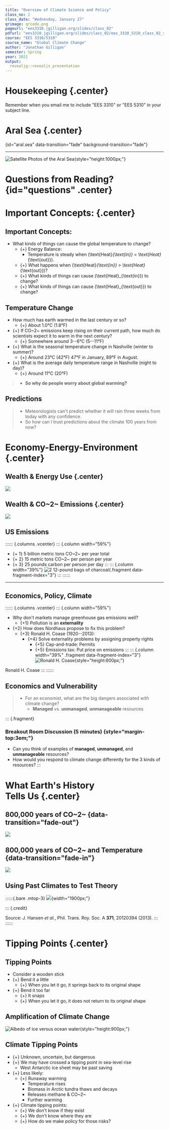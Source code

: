 ```yaml
---
title: "Overview of Climate Science and Policy"
class_no: 2
class_date: "Wednesday, January 27" 
qrimage: qrcode.png
pageurl: "ees3310.jgilligan.org/slides/class_02"
pdfurl: "ees3310.jgilligan.org/slides/class_02/ees_3310_5310_class_02_slides.pdf"
course: "EES 3310/5310"
course_name: "Global Climate Change"
author: "Jonathan Gilligan"
semester: Spring
year: 2021
output:
  revealjg::revealjs_presentation
---
```


# Housekeeping {.center}

Remember when you email me to include "EES 3310" or "EES 5310" in your
subject line.

# Aral Sea  {.center}

<!-- dummy for formatting--> {id="aral.sea" data-transition="fade" background-transition="fade"}
------

![Satellite Photos of the Aral Sea](assets/images/aral_sea_photo.png){style="height:1000px;"}

# Questions from Reading? {id="questions" .center}


# Important Concepts: {.center}

## Important Concepts:


* What kinds of things can cause the global temperature to change?
  * {+} Energy Balance:
    * Temperature is steady when \(\text{Heat}_{\text{in}} = \text{Heat}_{\text{out}}\).
  * {+} What happens when \(\text{Heat}_{\text{in}} > \text{Heat}_{\text{out}}\)?
  * {+} What kinds of things can cause \(\text{Heat}_{\text{in}}\) to change?
  * {+} What kinds of things can cause \(\text{Heat}_{\text{out}}\) to change?


## Temperature Change 

* How much has earth warmed in the last century or so?
  * {+} About 1.0&deg;C (1.8&deg;F)
* {+} If CO~2~ emissions keep rising on their current path, how much do 
  scientists expect it to warm in the next century?
  * {+} Somewhere around 3--6&deg;C (5--11&deg;F)
* {+} What is the seasonal temperature change in Nashville (winter to summer)?
  * {+} Around 23&deg;C (42&deg;F) 47&deg;F in January, 89&deg;F in August.
* {+} What is the average daily temperature range in Nashville (night to day)?
  * {+} Around 11&deg;C (20&deg;F)

<!-- dummy -->

> *  **So why do people worry about global warming?**



## Predictions

> * Meteorologists can't predict whether it will rain three weeks from today
>   with any confidence.
> * So how can I trust predictions about the climate 100 years 
>   from now?

# Economy-Energy-Environment {.center}

## Wealth & Energy Use {.center}

![](assets/fig/energy_gdp_plot-1.png)


## Wealth & CO~2~ Emissions {.center}

![](assets/fig/emissions_gdp_plot-1.png)

## US Emissions


:::::: {.columns .vcenter}
::: {.column width="59%"}
* {+ 1} 5 billion metric tons CO~2~ per year total
* {+ 2} 15 metric tons CO~2~ per person per year
* {+ 3} 25 pounds carbon per 
  person per day
:::
::: {.column width="39%"}
![2 12-pound bags of charcoal](assets/images/kingsford_charcoal_2x12.jpg){.fragment data-fragment-index="3"}
:::
::::::

------

## Economics, Policy, Climate

:::::: {.columns .vcenter}
::: {.column width="59%"}
* Why don't markets manage greenhouse gas emissions well?
  * {+1} Pollution is an **externality**
* {+2} How does Nordhaus propose to fix this problem?
  * {+3} Ronald H. Coase (1920--2013): 
    * {+4} Solve externality problems by assigning property rights
      * {+5} Cap-and-trade: Permits
      * {+5} Emissions tax: Put price on emissions
:::
::: {.column width="39%" .fragment data-fragment-index="3"}
![Ronald H. Coase](assets/images/coase.jpg){style="height:600px;"}

Ronald H. Coase
:::
::::::

## Economics and Vulnerability

> *  For an economist, what are the big dangers associated with climate change?
>     -  **Managed** vs. **unmanaged**, **unmanageable** resources

::: {.fragment}
### Breakout Room Discussion (5 minutes) {style="margin-top:3em;"}

* Can you think of examples of **managed**, **unmanaged**, and **unmanageable**
  resources?
* How would you respond to climate change differently for the 3 kinds of 
  resources?
:::

# What Earth's History <br/>Tells Us {.center}


## 800,000 years of CO~2~ {data-transition="fade-out"}

![](assets/fig/paleo_800k-1.png)

## 800,000 years of CO~2~ and Temperature {data-transition="fade-in"}

![](assets/fig/epica_co2_t-1.png)

## Using Past Climates to Test Theory

::::::{.bare .mtop-3}
![](assets/images/pleistocene_theory_exp.png){width="1900px;"}

::: {.credit}

Source: 
J. Hansen _et al._, Phil. Trans. Roy. Soc. A **371**, 20120394 (2013).
:::
::::::

# Tipping Points {.center}

## Tipping Points

* Consider a wooden stick
* {+} Bend it a little
  * {+} When you let it go, it springs back to its original shape
* {+} Bend it too far
  * {+} It snaps
  * {+} When you let it go, it does not return to its original shape

## Amplification of Climate Change

![Albedo of ice versus ocean water](assets/images/ice_albedo.png){style="height:900px;"}

## Climate Tipping Points

* {+} Unknown, uncertain, but dangerous
* {+} We may have crossed a tipping point in sea-level rise
  * West Antarctic ice sheet may be past saving
* {+} Less likely:
  * {+} Runaway warming
    * Temperature rises
    * Biomass in Arctic tundra thaws and decays
    * Releases methane & CO~2~
    * Further warming
* {+} Climate tipping points:
  * {+} We don't know if they exist
  * {+} We don't know where they are
  * {+} How do we make policy for those risks?

